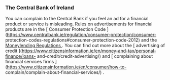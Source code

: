 ###  The Central Bank of Ireland

You can complain to the Central Bank if you feel an ad for a financial product
or service is misleading. Rules on advertisements for financial products are
in the [ Consumer Protection Code
](https://www.centralbank.ie/regulation/consumer-protection/consumer-
protection-codes-regulations#consumer-protection-code-2012) and the [
Moneylending Regulations
](https://www.irishstatutebook.ie/eli/2020/si/196/made/en/print) . You can
find out more about the [ advertising of credit
](https://www.citizensinformation.ie/en/money-and-tax/personal-finance/loans-
and-credit/credit-advertising/) and [ complaining about financial services
firms ](https://www.citizensinformation.ie/en/consumer/how-to-
complain/complain-about-financial-services/) .
